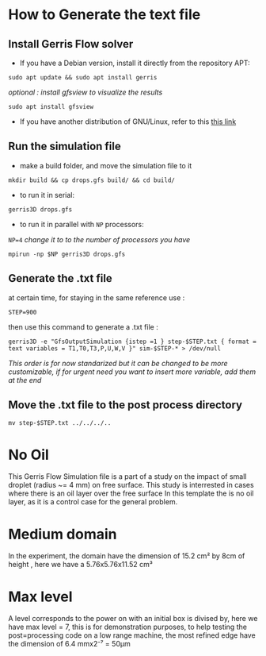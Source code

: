 # How to Generate the text file 
## Install Gerris Flow solver

- If you have a Debian version, install it directly from the repository APT:

 `sudo apt update && sudo apt install gerris`

*optional : install gfsview to visualize the results*

 `sudo apt install gfsview`

- If you have another distribution of GNU/Linux, refer to this [this link](http://gfs.sourceforge.net/wiki/index.php/Installing_from_source)


## Run the simulation file

- make a build folder, and move the simulation file to it

`mkdir build && cp drops.gfs build/ && cd build/`

- to run it in serial:

`gerris3D drops.gfs`

- to run it in parallel with `NP` processors:

`NP=4` *change it to to the number of processors you have*

`mpirun -np $NP gerris3D drops.gfs`

## Generate the .txt file

at certain time, for staying in the same reference use :

`STEP=900` 

then use this command to generate a .txt file :

`gerris3D -e "GfsOutputSimulation {istep =1 } step-$STEP.txt { format = text variables = T1,T0,T3,P,U,W,V }" sim-$STEP-* > /dev/null`

*This order is for now standarized but it can be changed to be more customizable, if for urgent need you want to insert more variable, add them at the end* 

## Move the .txt file to the post process directory

`mv step-$STEP.txt ../../../..`

# No Oil
This Gerris Flow Simulation file is a part of a study on the impact of small droplet (radius ~= 4 mm) on free surface. 
This study is interrested in cases where there is an oil layer over the free surface
In this template the is no oil layer, as it is a control case for the general problem.
 
# Medium domain 
In the experiment, the domain have the dimension of 15.2 cm² by 8cm of height , here we have a 5.76x5.76x11.52 cm³

# Max level 

A level corresponds to the power on with an initial box is divised by, here we have max level = 7, this is for demonstration purposes, to help testing the post=processing code on a low range machine, the most refined edge have the dimension of 6.4 mmx2⁻⁷ = 50µm

